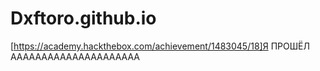 # Dxftoro.github.io

[https://academy.hackthebox.com/achievement/1483045/18]Я ПРОШЁЛ ААААААААААААААААААААА
